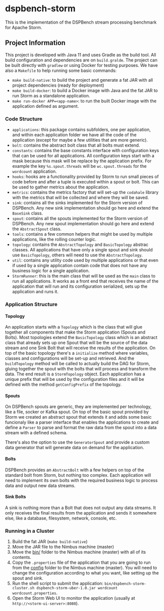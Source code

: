 # dspbench-storm

This is the implementation of the DSPBench stream processing benchmark for Apache Storm.

## Project Information

This project is developed with Java 11 and uses Gradle as the build tool. All build configuration and dependencies are on `build.gralde`.
The project can be built directly with `gradlew` or using Docker for testing purposes. We have also a `Makefile` to help running some basic commands:

 - `make build-native`: to build the project and generate a fat JAR with all project dependencies (ready for deployment)
 - `make build-docker`: to build a Docker image with Java and the fat JAR to run Storm as a standalone application.
 - `make run-docker APP=<app-name>`: to run the built Docker image with the application defined as argument.

### Code Structure

 - `applications`: this package contains subfolders, one per application, and within each application folder we have all the code of the application (except for maybe a few utilities that are more generic).
 - `bolt`: contains the abstract bolt class that all bolts must extend.
 - `constants`: contains the base constants interface with configuration keys that can be used for all applications. All configuration keys start with a mask because this mask will be replace by the application prefix. For example the key `%s.spout.threads` will be `wc.spout.threads` for the `wordcount` application.
 - `hooks`: hooks are a functionality provided by Storm to run small pieces of code before and after a tuple is executed within a spout or bolt. This can be used to gather metrics about the application.
 - `metrics`: contains the metrics factory that will set-up the `codahale` library with the metrics that will be collected and where they will be saved.
 - `sink`: contains all the sinks implemented for the Storm version of DSPBench. Any new sink implementation should go here and extend the `BaseSink` class.
 - `spout`: contains all the spouts implemented for the Storm version of DSPBench. Any new spout implementation should go here and extend the `AbstractSpout` class.
 - `tools`: contains a few common helpers that might be used by multiple applications, like the rolling counter logic.
 - `topology`: contains the `AbstractTopology` and `BasicTopology` abstrac classes. All applications that have only a single spout and sink should use `BasicTopology`, others will need to use the `AbstractTopology`.
 - `util`: contains any utility code used by multiple applications or that even if used by a single application contain code that does not have any business logic for a single application.
 - `StormRunner`: this is the main class that will be used as the `main` class to run all applications. It works as a front end that receives the name of the application that will run and its configuration serialized, sets up the application and runs it.

### Application Structure

#### Topology

An application starts with a `Topology` which is the class that will glue together all components that make the Storm application (Spouts and Bolts).
Most topologies extend the `BasicTopology` class which is an abstract class that already sets up one Spout that will be the source of the data stream and one Sink Bolt that will receive the results of the application.
On top of the basic topology there's a `initialize` method where variables, classes and configurations will be set-up and retrieved.
And the `buildTopology` method will be called to actually build the DAG for Storm, gluing together the spout with the bolts that will process and transform the data.
The end result is a `StormTopology` object. Each application has a unique prefix that will be used by the configuration files and it will be defined with the method `getConfigPrefix` of the topology.

#### Spouts

On DSPBench spouts are generic, they are implemented per technology, like a file, socker or Kafka spout. On top of the basic spout provided by Storm we created an abstract spout that extends it and adds some basic funcionaly
like a parser interface that enables the applications to create and define a `Parser` to parse and format the raw data from the spout into a data stream with a defined schema.

There's also the option to use the `GeneratorSpout` and provide a custom data generator that will generate data on demand for the application.

#### Bolts

DSPBench provides an `AbstractBolt` with a few helpers on top of the standard bolt from Storm, but nothing too complex. Each application will need to implement its own bolts with the required business logic to process data and output new data streams.

#### Sink Bolts

A sink is nothing more than a Bolt that does not output any data streams. It only receives the final results from the application and sends it somewhere else, like a database, filesystem, network, console, etc.

### Running in a Cluster

 1. Build the fat JAR (`make build-native`)
 2. Move the JAR file to the Nimbus machine (master)
 3. Move the [bin/](https://github.com/GMAP/DSPBench/blob/v2/dspbench-storm/bin/) folder to the Nimbus machine (master) with all of its contents.
 4. Copy the `.properties` file of the application that you are going to run from the [config](https://github.com/GMAP/DSPBench/tree/v2/dspbench-storm/src/main/resources/config) folder to the Nimbus machine (master). You will need to change the configuration according to what you want, like setting up the spout and sink.
 5. Run the shell script to submit the application: `bin/dspbench-storm-cluster.sh dspbench-storm-uber-1.0.jar wordcount wordcount.properties`.
 6. Open the Storm Web UI to monitor the application (usually at `http://<storm-ui-server>:8080`).
